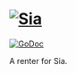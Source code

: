 # [![Sia](https://sia.tech/banners/sia-banner-renterd.png)](http://sia.tech)

[![GoDoc](https://godoc.org/go.sia.tech/renterd?status.svg)](https://godoc.org/go.sia.tech/renterd)

A renter for Sia.
